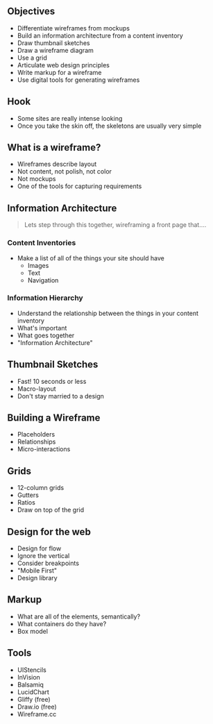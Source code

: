 ## Objectives

* Differentiate wireframes from mockups
* Build an information architecture from a content inventory
* Draw thumbnail sketches
* Draw a wireframe diagram
* Use a grid
* Articulate web design principles
* Write markup for a wireframe
* Use digital tools for generating wireframes

## Hook

* Some sites are really intense looking
* Once you take the skin off, the skeletons are usually very simple

## What is a wireframe?

* Wireframes describe layout
* Not content, not polish, not color
* Not mockups
* One of the tools for capturing requirements

## Information Architecture
>Lets step through this together, wireframing a front page that....

### Content Inventories

* Make a list of all of the things your site should have
    * Images
    * Text
    * Navigation

### Information Hierarchy

* Understand the relationship between the things in your content inventory
* What's important
* What goes together
* "Information Architecture"

## Thumbnail Sketches

* Fast! 10 seconds or less
* Macro-layout
* Don't stay married to a design

## Building a Wireframe

* Placeholders
* Relationships
* Micro-interactions

## Grids

* 12-column grids
* Gutters
* Ratios
* Draw on top of the grid

## Design for the web

* Design for flow
* Ignore the vertical
* Consider breakpoints
* "Mobile First"
* Design library

## Markup

* What are all of the elements, semantically?
* What containers do they have?
* Box model

## Tools

* UIStencils
* InVision
* Balsamiq
* LucidChart
* Gliffy (free)
* Draw.io (free)
* Wireframe.cc
